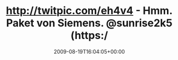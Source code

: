 ---
retweeted: false
source: <a href="http://twitter.com" rel="nofollow">Twitter Web Client</a>
entities:
  hashtags: []
  symbols: []
  user_mentions: []
  urls: []
display_text_range:
- '0'
- '85'
favorite_count: '0'
id_str: '3407515586'
truncated: false
retweet_count: '0'
id: '3407515586'
created_at: Wed Aug 19 16:04:05 +0000 2009
favorited: false
full_text: http://twitpic.com/eh4v4 - Hmm. Paket von Siemens. [@sunrise2k5](https://twitter.com/sunrise2k5),
  hast Du was bestellt?
lang: de
tags:
- pesos/twitter
date: '2009-08-19T16:04:05+00:00'
src: https://twitter.com/bascht/status/3407515586
original_url: https://twitter.com/bascht/status/3407515586
type: twitter_tweet
text: http://twitpic.com/eh4v4 - Hmm. Paket von Siemens. [@sunrise2k5](https://twitter.com/sunrise2k5),
  hast Du was bestellt?
title: http://twitpic.com/eh4v4 - Hmm. Paket von Siemens. @sunrise2k5 (https:/

---